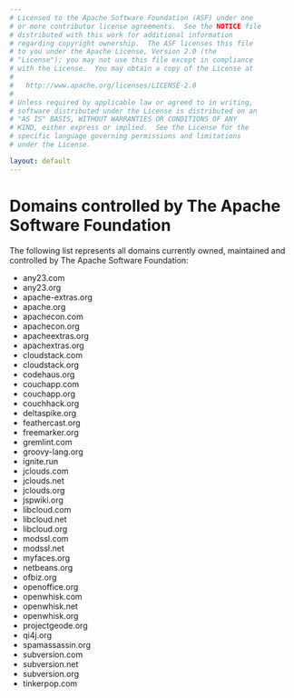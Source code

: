 ```yaml
---
# Licensed to the Apache Software Foundation (ASF) under one
# or more contributor license agreements.  See the NOTICE file
# distributed with this work for additional information
# regarding copyright ownership.  The ASF licenses this file
# to you under the Apache License, Version 2.0 (the
# "License"); you may not use this file except in compliance
# with the License.  You may obtain a copy of the License at
#
#   http://www.apache.org/licenses/LICENSE-2.0
#
# Unless required by applicable law or agreed to in writing,
# software distributed under the License is distributed on an
# "AS IS" BASIS, WITHOUT WARRANTIES OR CONDITIONS OF ANY
# KIND, either express or implied.  See the License for the
# specific language governing permissions and limitations
# under the License.

layout: default
---
```


# Domains controlled by The Apache Software Foundation

The following list represents all domains currently owned, maintained and
controlled by The Apache Software Foundation:
 
 - any23.com
 - any23.org
 - apache-extras.org
 - apache.org
 - apachecon.com
 - apachecon.org
 - apacheextras.org
 - apachextras.org
 - cloudstack.com
 - cloudstack.org
 - codehaus.org
 - couchapp.com
 - couchapp.org
 - couchhack.org
 - deltaspike.org
 - feathercast.org
 - freemarker.org
 - gremlint.com
 - groovy-lang.org
 - ignite.run
 - jclouds.com
 - jclouds.net
 - jclouds.org
 - jspwiki.org
 - libcloud.com
 - libcloud.net
 - libcloud.org
 - modssl.com
 - modssl.net
 - myfaces.org
 - netbeans.org
 - ofbiz.org
 - openoffice.org
 - openwhisk.com
 - openwhisk.net
 - openwhisk.org
 - projectgeode.org
 - qi4j.org
 - spamassassin.org
 - subversion.com
 - subversion.net
 - subversion.org
 - tinkerpop.com

